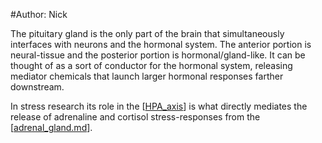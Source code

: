 #Author: Nick

The pituitary gland is the only part of the brain that simultaneously interfaces with neurons and the hormonal system. The anterior portion is neural-tissue and the posterior portion is hormonal/gland-like. It can be thought of as a sort of conductor for the hormonal system, releasing mediator chemicals that launch larger hormonal responses farther downstream.

In stress research its role in the [[HPA_axis]] is what directly mediates the release of adrenaline and cortisol stress-responses from the [[adrenal_gland.md]].


[//begin]: # "Autogenerated link references for markdown compatibility"
[HPA_axis]: HPA_axis "HPA_axis"
[adrenal_gland.md]: adrenal_gland "adrenal_gland"
[//end]: # "Autogenerated link references"